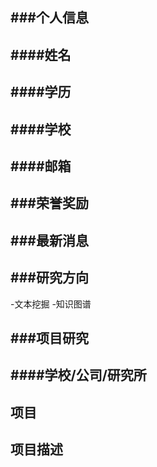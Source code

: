 ###个人信息
-
####姓名
-
####学历
-
####学校
-
####邮箱
-

###荣誉奖励
-

###最新消息
-

###研究方向
-
-文本挖掘
-知识图谱

###项目研究
-
####学校/公司/研究所
-
项目
-
项目描述
-
